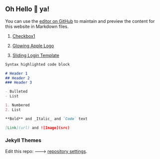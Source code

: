 ## Oh Hello 👋 ya!
You can use the [editor on GitHub](https://github.com/hDmtP/CSS_Designs/edit/gh-pages/index.md) to maintain and preview the content for this website in Markdown files.



1. [Checkbox1](https://hdmtp.github.io/CSS_Designs/checkbox1/)



2. [Glowing Apple Logo](https://hdmtp.github.io/CSS_Designs/glowing_apple_logo/)



3. [Sliding Login Template](https://hdmtp.github.io/CSS_Designs/login_template/)






```markdown
Syntax highlighted code block

# Header 1
## Header 2
### Header 3

- Bulleted
- List

1. Numbered
2. List

**Bold** and _Italic_ and `Code` text

[Link](url) and ![Image](src)
```

### Jekyll Themes

Edit this repo: ---> [repository settings](https://github.com/hDmtP/CSS_Designs/settings/pages).


